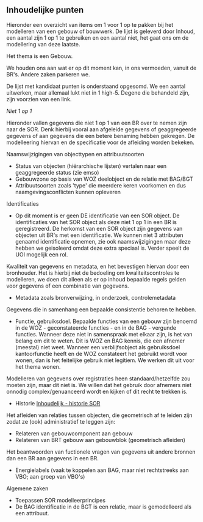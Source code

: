 ## Inhoudelijke punten

Hieronder een overzicht van items om 1 voor 1 op te pakken bij het modelleren van een gebouw of bouwwerk. De lijst is geleverd door Inhoud, een aantal zijn 1 op 1 te gebruiken en een  aantal niet, het gaat ons om de modellering van deze laatste. 

Het thema is een Gebouw. 

We houden ons aan wat er op dit moment kan, in ons vermoeden, vanuit de BR's. Andere zaken parkeren we. 

De lijst met kandidaat punten is onderstaand opgesomd. We een aantal uitwerken, maar allemaal lukt niet in 1 high-5. Degene die behandeld zijn, zijn voorzien van een link. 

_Niet 1 op 1_ 

Hieronder vallen gegevens die niet 1 op 1 van een BR over te nemen zijn naar de SOR. Denk hierbij vooral aan afgeleide gegevens of geaggregeerde gegevens of aan gegevens die een betere benaming hebben gekregen. De modelleering hiervan en de specificatie voor de afleiding worden bekeken. 

Naamswijzigingen van objecttypen en attribuutsoorten
- Status van objecten (hiërarchische lijsten) vertalen naar een geaggregeerde status (zie emso)
- Gebouwzone op basis van WOZ deelobject en de relatie met BAG/BGT
- Attribuutsoorten zoals 'type' die meerdere keren voorkomen en dus naamgevingsconflicten kunnen opleveren 

Identificaties
- Op dit moment is er geen DE identificatie van een SOR object. De identificaties van het SOR object als deze niet 1 op 1 in een BR is geregistreerd. De herkomst van een SOR object zijn gegevens van objecten uit BR's met een identificatie. We kunnen niet 3 attributen genaamd identificatie opnemen, zie ook naamswijzigingen maar deze hebben we geisoleerd omdat deze extra speciaal is. Verder speelt de UOI mogelijk een rol.

Kwaliteit van gegevens en metadata, en het bevestigen hiervan door een bronhouder. Het is hierbij niet de bedoeling om kwaliteitscontroles te modelleren, we doen dit alleen als er op inhoud bepaalde regels gelden voor gegevens of een combinatie van gegevens. 
- Metadata zoals bronverwijzing, in onderzoek, controlemetadata

Gegevens die in samenhang een bepaalde consistentie behoren te hebben. 
- Functie, gebruiksdoel. Bepaalde functies van een gebouw zijn benoemd in de WOZ - geconstateerde functies - en in de BAG - vergunde functies. Wanneer deze niet in samenspraak met elkaar zijn, is het van belang om dit te weten. Dit is WOZ en BAG kennis, die een afnemer (meestal) niet weet. Wanneer een verblijfsobject als gebruiksdoel kantoorfunctie heeft en de WOZ constateert het gebruikt wordt voor wonen, dan is het feitelijke gebruik niet legitiem. We werken dit uit voor het thema wonen. 

Modelleren van gegevens over registraties heen standaard/hetzelfde zou moeten zijn, maar dit niet is. We willen dat het gebruik door afnemers niet onnodig complex/genuanceerd wordt en kijken of dit recht te trekken is. 
- Historie [Inhoudelijk - historie SOR](inhoudelijkepunten/historie.md)

Het afleiden van relaties tussen objecten, die geometrisch af te leiden zijn zodat ze (ook) administratief te leggen zijn: 
- Relateren van gebouwcomponent aan gebouw
- Relateren van BRT gebouw aan gebouwblok (geometrisch afleiden) 
 
Het beantwoorden van fuctionele vragen van gegevens uit andere bronnen dan een BR aan gegevens in een BR. 
- Energielabels (vaak te koppelen aan BAG, maar niet rechtstreeks aan VBO; aan groep van VBO's)

Algemene zaken 
- Toepassen SOR modelleerprincipes 
- De BAG identificatie in de BGT is een relatie, maar is gemodelleerd als een attribuut. 
 
